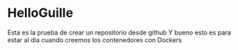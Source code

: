 # HelloGuille
Esta es la prueba de crear un repositorio desde github
Y bueno esto es para estar al dia cuando creemos los contenedores con Dockers
